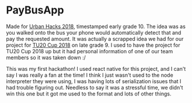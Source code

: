 # PayBusApp

Made for [Urban Hacks 2018](https://uh.hackthehammer.com/), timestamped early grade 10.
The idea was as you walked onto the bus your phone would automatically detect that and pay the requested amount. 
It was actually a scrapped idea we had for our project for [TU20 Cup 2018](https://techundertwenty.com/tu20-cup-2018/) on late grade 9.
I used to have the project for TU20 Cup 2018 up but it had personal information of one of our team members so it was taken down :/

This was my first hackathon!
I used react native for this project, and I can't say I was really a fan at the time!
I think I just wasn't used to the node interpreter they were using, I was having lots of serialization issues that I had trouble figuring out.
Needless to say it was a stressful time, we didn't win this one but it got me used to the format and lots of other things.
